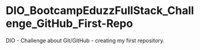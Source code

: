 # DIO_BootcampEduzzFullStack_Challenge_GitHub_First-Repo
DIO - Challenge about Git/GitHub - creating my first repository.
